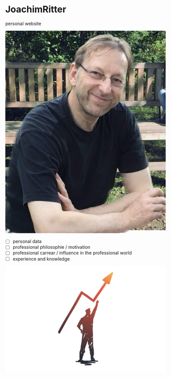 # JoachimRitter
personal website

![myFingerprintInProfession](./Images/Joachim%20privat.JPG)


- [ ] personal data
- [ ] professional philosophie / motivation
- [ ] professional carrear / influence in the professional world
- [ ] experience and knowledge

![myFingerprintInProfession](./Images/IMG_3292.PNG)
